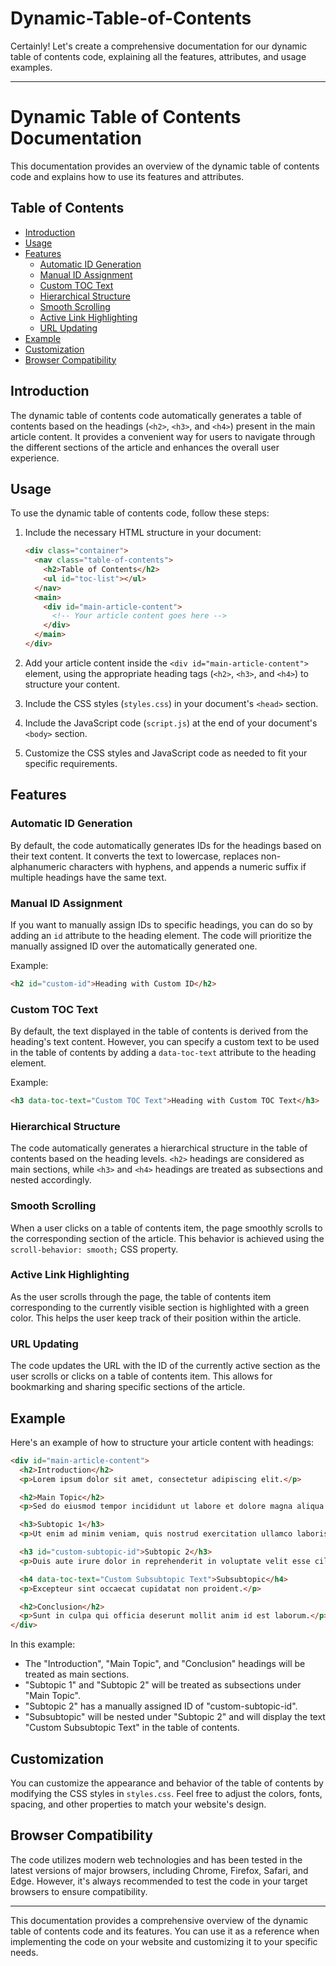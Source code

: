 # Dynamic-Table-of-Contents
Certainly! Let's create a comprehensive documentation for our dynamic table of contents code, explaining all the features, attributes, and usage examples.

---

# Dynamic Table of Contents Documentation

This documentation provides an overview of the dynamic table of contents code and explains how to use its features and attributes.

## Table of Contents
- [Introduction](#introduction)
- [Usage](#usage)
- [Features](#features)
  - [Automatic ID Generation](#automatic-id-generation)
  - [Manual ID Assignment](#manual-id-assignment)
  - [Custom TOC Text](#custom-toc-text)
  - [Hierarchical Structure](#hierarchical-structure)
  - [Smooth Scrolling](#smooth-scrolling)
  - [Active Link Highlighting](#active-link-highlighting)
  - [URL Updating](#url-updating)
- [Example](#example)
- [Customization](#customization)
- [Browser Compatibility](#browser-compatibility)

## Introduction
The dynamic table of contents code automatically generates a table of contents based on the headings (`<h2>`, `<h3>`, and `<h4>`) present in the main article content. It provides a convenient way for users to navigate through the different sections of the article and enhances the overall user experience.

## Usage
To use the dynamic table of contents code, follow these steps:

1. Include the necessary HTML structure in your document:
   ```html
   <div class="container">
     <nav class="table-of-contents">
       <h2>Table of Contents</h2>
       <ul id="toc-list"></ul>
     </nav>
     <main>
       <div id="main-article-content">
         <!-- Your article content goes here -->
       </div>
     </main>
   </div>
   ```

2. Add your article content inside the `<div id="main-article-content">` element, using the appropriate heading tags (`<h2>`, `<h3>`, and `<h4>`) to structure your content.

3. Include the CSS styles (`styles.css`) in your document's `<head>` section.

4. Include the JavaScript code (`script.js`) at the end of your document's `<body>` section.

5. Customize the CSS styles and JavaScript code as needed to fit your specific requirements.

## Features

### Automatic ID Generation
By default, the code automatically generates IDs for the headings based on their text content. It converts the text to lowercase, replaces non-alphanumeric characters with hyphens, and appends a numeric suffix if multiple headings have the same text.

### Manual ID Assignment
If you want to manually assign IDs to specific headings, you can do so by adding an `id` attribute to the heading element. The code will prioritize the manually assigned ID over the automatically generated one.

Example:
```html
<h2 id="custom-id">Heading with Custom ID</h2>
```

### Custom TOC Text
By default, the text displayed in the table of contents is derived from the heading's text content. However, you can specify a custom text to be used in the table of contents by adding a `data-toc-text` attribute to the heading element.

Example:
```html
<h3 data-toc-text="Custom TOC Text">Heading with Custom TOC Text</h3>
```

### Hierarchical Structure
The code automatically generates a hierarchical structure in the table of contents based on the heading levels. `<h2>` headings are considered as main sections, while `<h3>` and `<h4>` headings are treated as subsections and nested accordingly.

### Smooth Scrolling
When a user clicks on a table of contents item, the page smoothly scrolls to the corresponding section of the article. This behavior is achieved using the `scroll-behavior: smooth;` CSS property.

### Active Link Highlighting
As the user scrolls through the page, the table of contents item corresponding to the currently visible section is highlighted with a green color. This helps the user keep track of their position within the article.

### URL Updating
The code updates the URL with the ID of the currently active section as the user scrolls or clicks on a table of contents item. This allows for bookmarking and sharing specific sections of the article.

## Example
Here's an example of how to structure your article content with headings:

```html
<div id="main-article-content">
  <h2>Introduction</h2>
  <p>Lorem ipsum dolor sit amet, consectetur adipiscing elit.</p>

  <h2>Main Topic</h2>
  <p>Sed do eiusmod tempor incididunt ut labore et dolore magna aliqua.</p>

  <h3>Subtopic 1</h3>
  <p>Ut enim ad minim veniam, quis nostrud exercitation ullamco laboris.</p>

  <h3 id="custom-subtopic-id">Subtopic 2</h3>
  <p>Duis aute irure dolor in reprehenderit in voluptate velit esse cillum dolore.</p>

  <h4 data-toc-text="Custom Subsubtopic Text">Subsubtopic</h4>
  <p>Excepteur sint occaecat cupidatat non proident.</p>

  <h2>Conclusion</h2>
  <p>Sunt in culpa qui officia deserunt mollit anim id est laborum.</p>
</div>
```

In this example:
- The "Introduction", "Main Topic", and "Conclusion" headings will be treated as main sections.
- "Subtopic 1" and "Subtopic 2" will be treated as subsections under "Main Topic".
- "Subtopic 2" has a manually assigned ID of "custom-subtopic-id".
- "Subsubtopic" will be nested under "Subtopic 2" and will display the text "Custom Subsubtopic Text" in the table of contents.

## Customization
You can customize the appearance and behavior of the table of contents by modifying the CSS styles in `styles.css`. Feel free to adjust the colors, fonts, spacing, and other properties to match your website's design.

## Browser Compatibility
The code utilizes modern web technologies and has been tested in the latest versions of major browsers, including Chrome, Firefox, Safari, and Edge. However, it's always recommended to test the code in your target browsers to ensure compatibility.

---

This documentation provides a comprehensive overview of the dynamic table of contents code and its features. You can use it as a reference when implementing the code on your website and customizing it to your specific needs.
